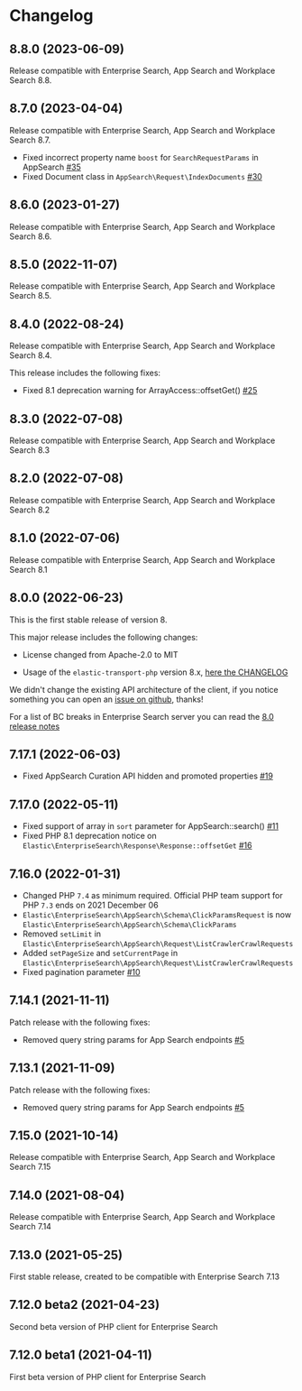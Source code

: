 # Changelog

## 8.8.0 (2023-06-09)

Release compatible with Enterprise Search, App Search and Workplace Search 8.8.

## 8.7.0 (2023-04-04)

Release compatible with Enterprise Search, App Search and Workplace Search 8.7.

- Fixed incorrect property name `boost` for `SearchRequestParams` in AppSearch
  [#35](https://github.com/elastic/enterprise-search-php/issues/35)
- Fixed Document class in `AppSearch\Request\IndexDocuments`
  [#30](https://github.com/elastic/enterprise-search-php/issues/30)

## 8.6.0 (2023-01-27)

Release compatible with Enterprise Search, App Search and Workplace Search 8.6.

## 8.5.0 (2022-11-07)

Release compatible with Enterprise Search, App Search and Workplace Search 8.5.

## 8.4.0 (2022-08-24)

Release compatible with Enterprise Search, App Search and Workplace Search 8.4.

This release includes the following fixes:

- Fixed 8.1 deprecation warning for ArrayAccess::offsetGet()
  [#25](https://github.com/elastic/enterprise-search-php/pull/25)

## 8.3.0 (2022-07-08)

Release compatible with Enterprise Search, App Search and Workplace Search 8.3

## 8.2.0 (2022-07-08)

Release compatible with Enterprise Search, App Search and Workplace Search 8.2

## 8.1.0 (2022-07-06)

Release compatible with Enterprise Search, App Search and Workplace Search 8.1

## 8.0.0 (2022-06-23)

This is the first stable release of version 8.

This major release includes the following changes:

- License changed from Apache-2.0 to MIT

- Usage of the `elastic-transport-php` version 8.x, [here the CHANGELOG](https://github.com/elastic/elastic-transport-php/blob/master/CHANGELOG.md)

We didn't change the existing API architecture of the client, if you notice
something you can open an [issue on github](https://github.com/elastic/enterprise-search-php/issues), thanks!

For a list of BC breaks in Enterprise Search server you can read the
[8.0 release notes](https://www.elastic.co/guide/en/enterprise-search/current/release-notes-8.0.0.html)

## 7.17.1 (2022-06-03)

- Fixed AppSearch Curation API hidden and promoted properties
  [#19](https://github.com/elastic/enterprise-search-php/pull/19)
  
## 7.17.0 (2022-05-11)

- Fixed support of array in `sort` parameter for AppSearch::search()
  [#11](https://github.com/elastic/enterprise-search-php/issues/11)
- Fixed PHP 8.1 deprecation notice on `Elastic\EnterpriseSearch\Response\Response::offsetGet`
  [#16](https://github.com/elastic/enterprise-search-php/issues/16)
  
## 7.16.0 (2022-01-31)

- Changed PHP `7.4` as minimum required. Official PHP team support for PHP `7.3` ends on 2021 December 06
- `Elastic\EnterpriseSearch\AppSearch\Schema\ClickParamsRequest` is now `Elastic\EnterpriseSearch\AppSearch\Schema\ClickParams`
- Removed `setLimit` in `Elastic\EnterpriseSearch\AppSearch\Request\ListCrawlerCrawlRequests`
- Added `setPageSize` and `setCurrentPage` in `Elastic\EnterpriseSearch\AppSearch\Request\ListCrawlerCrawlRequests`
- Fixed pagination parameter
  [#10](https://github.com/elastic/enterprise-search-php/issues/10)
  
## 7.14.1 (2021-11-11)

Patch release with the following fixes:

- Removed query string params for App Search endpoints 
  [#5](https://github.com/elastic/enterprise-search-php/pull/5)
## 7.13.1 (2021-11-09)

Patch release with the following fixes:

- Removed query string params for App Search endpoints 
  [#5](https://github.com/elastic/enterprise-search-php/pull/5)
  
## 7.15.0 (2021-10-14)

Release compatible with Enterprise Search, App Search and Workplace Search 7.15
## 7.14.0 (2021-08-04)

Release compatible with Enterprise Search, App Search and Workplace Search 7.14

## 7.13.0 (2021-05-25)

First stable release, created to be compatible with Enterprise Search 7.13

## 7.12.0 beta2 (2021-04-23)

Second beta version of PHP client for Enterprise Search

## 7.12.0 beta1 (2021-04-11)

First beta version of PHP client for Enterprise Search